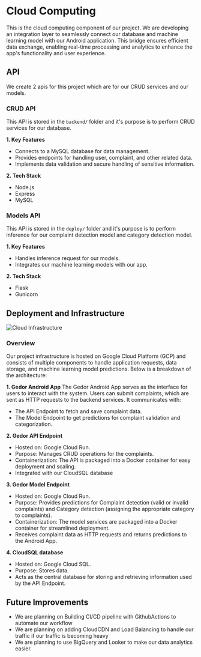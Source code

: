 # Cloud Computing

This is the cloud computing component of our project. 
We are developing an integration layer to seamlessly connect our database and machine learning model with our Android application. 
This bridge ensures efficient data exchange, enabling real-time processing and analytics to enhance the app's functionality and user experience.

## API

We create 2 apis for this project which are for our CRUD services and our models.

### CRUD API

This API is stored in the `backend/` folder and it's purpose is to perform CRUD services for our database.

**1. Key Features**

- Connects to a MySQL database for data management.
- Provides endpoints for handling user, complaint, and other related data.
- Implements data validation and secure handling of sensitive information.

**2. Tech Stack**
- Node.js  
- Express
- MySQL

### Models API

This API is stored in the `deploy/` folder and it's purpose is to perform inference for our complaint detection model and category detection model.

**1. Key Features**

- Handles inference request for our models.
- Integrates our machine learning models with our app.

**2. Tech Stack**
- Flask
- Gunicorn

## Deployment and Infrastructure

![Cloud Infrastructure](https://i.ibb.co.com/xM0bFMM/gedor-infra-drawio.png "Cloud Infrastructure")

### Overview

Our project infrastructure is hosted on Google Cloud Platform (GCP) and consists of multiple components to handle application requests, data storage, and machine learning model predictions. Below is a breakdown of the architecture:

**1. Gedor Android App**
The Gedor Android App serves as the interface for users to interact with the system. Users can submit complaints, which are sent as HTTP requests to the backend services.
It communicates with:
- The API Endpoint to fetch and save complaint data.
- The Model Endpoint to get predictions for complaint validation and categorization.

**2. Gedor API Endpoint**
- Hosted on: Google Cloud Run.
- Purpose: Manages CRUD operations for the complaints.
- Containerization: The API is packaged into a Docker container for easy deployment and scaling.
- Integrated with our CloudSQL database

**3. Gedor Model Endpoint**
- Hosted on: Google Cloud Run.
- Purpose: Provides predictions for Complaint detection (valid or invalid complaints) and Category detection (assigning the appropriate category to complaints).
- Containerization: The model services are packaged into a Docker container for streamlined deployment.
- Receives complaint data as HTTP requests and returns predictions to the Android App.

**4. CloudSQL database**
- Hosted on: Google Cloud SQL.
- Purpose: Stores data.
- Acts as the central database for storing and retrieving information used by the API Endpoint.

## Future Improvements

- We are planning on Building CI/CD pipeline with GithubActions to automate our workflow
- We are planning on adding CloudCDN and Load Balancing to handle our traffic if our traffic is becoming heavy
- We are planning to use BigQuery and Looker to make our data analytics easier.